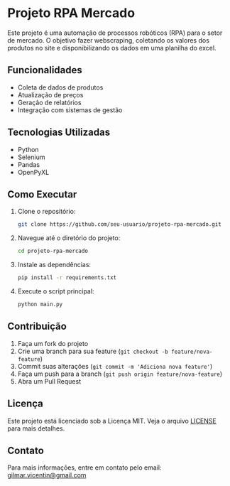# Projeto RPA Mercado

Este projeto é uma automação de processos robóticos (RPA) para o setor de mercado. O objetivo fazer webscraping, coletando os valores dos produtos no site e disponibilizando os dados em uma planilha do excel.

## Funcionalidades

- Coleta de dados de produtos
- Atualização de preços
- Geração de relatórios
- Integração com sistemas de gestão

## Tecnologias Utilizadas

- Python
- Selenium
- Pandas
- OpenPyXL

## Como Executar

1. Clone o repositório:
    ```bash
    git clone https://github.com/seu-usuario/projeto-rpa-mercado.git
    ```
2. Navegue até o diretório do projeto:
    ```bash
    cd projeto-rpa-mercado
    ```
3. Instale as dependências:
    ```bash
    pip install -r requirements.txt
    ```
4. Execute o script principal:
    ```bash
    python main.py
    ```

## Contribuição

1. Faça um fork do projeto
2. Crie uma branch para sua feature (`git checkout -b feature/nova-feature`)
3. Commit suas alterações (`git commit -m 'Adiciona nova feature'`)
4. Faça um push para a branch (`git push origin feature/nova-feature`)
5. Abra um Pull Request

## Licença

Este projeto está licenciado sob a Licença MIT. Veja o arquivo [LICENSE](LICENSE) para mais detalhes.

## Contato

Para mais informações, entre em contato pelo email: gilmar.vicentin@gmail.com
